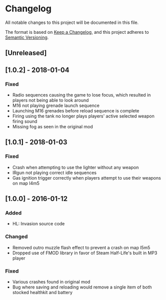 # Changelog

All notable changes to this project will be documented in this file.

The format is based on [Keep a Changelog](https://keepachangelog.com/en/1.0.0/),
and this project adheres to [Semantic Versioning](https://semver.org/spec/v2.0.0.html).

## [Unreleased]

## [1.0.2] - 2018-01-04

### Fixed

- Radio sequences causing the game to lose focus, which resulted in players not being able to look around
- M16 not playing grenade launch sequence
- Launching M16 grenades before reload sequence is complete
- Firing using the tank no longer plays players' active selected weapon firing sound
- Missing fog as seen in the original mod

## [1.0.1] - 2018-01-03

### Fixed

- Crash when attempting to use the lighter without any weapon
- IRgun not playing correct idle sequences
- Gas ignition trigger correctly when players attempt to use their weapons on map l4m5

## [1.0.0] - 2016-01-12

### Added

- HL: Invasion source code

### Changed

- Removed outro muzzle flash effect to prevent a crash on map l5m5
- Dropped use of FMOD library in favor of Steam Half-Life's built in MP3 player

### Fixed

- Various crashes found in original mod
- Bug where saving and reloading would remove a single item of both stocked healthkit and battery

